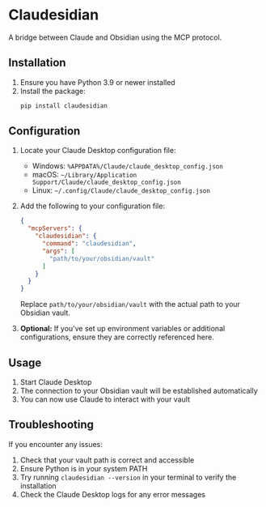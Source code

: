 # Claudesidian

A bridge between Claude and Obsidian using the MCP protocol.

## Installation

1. Ensure you have Python 3.9 or newer installed
2. Install the package:
   ```bash
   pip install claudesidian
   ```

## Configuration

1. Locate your Claude Desktop configuration file:
   - Windows: `%APPDATA%/Claude/claude_desktop_config.json`
   - macOS: `~/Library/Application Support/Claude/claude_desktop_config.json`
   - Linux: `~/.config/Claude/claude_desktop_config.json`

2. Add the following to your configuration file:
   ```json
   {
     "mcpServers": {
       "claudesidian": {
         "command": "claudesidian",
         "args": [
           "path/to/your/obsidian/vault"
         ]
       }
     }
   }
   ```
   Replace `path/to/your/obsidian/vault` with the actual path to your Obsidian vault.

3. **Optional:** If you've set up environment variables or additional configurations, ensure they are correctly referenced here.

## Usage

1. Start Claude Desktop
2. The connection to your Obsidian vault will be established automatically
3. You can now use Claude to interact with your vault

## Troubleshooting

If you encounter any issues:

1. Check that your vault path is correct and accessible
2. Ensure Python is in your system PATH
3. Try running `claudesidian --version` in your terminal to verify the installation
4. Check the Claude Desktop logs for any error messages
